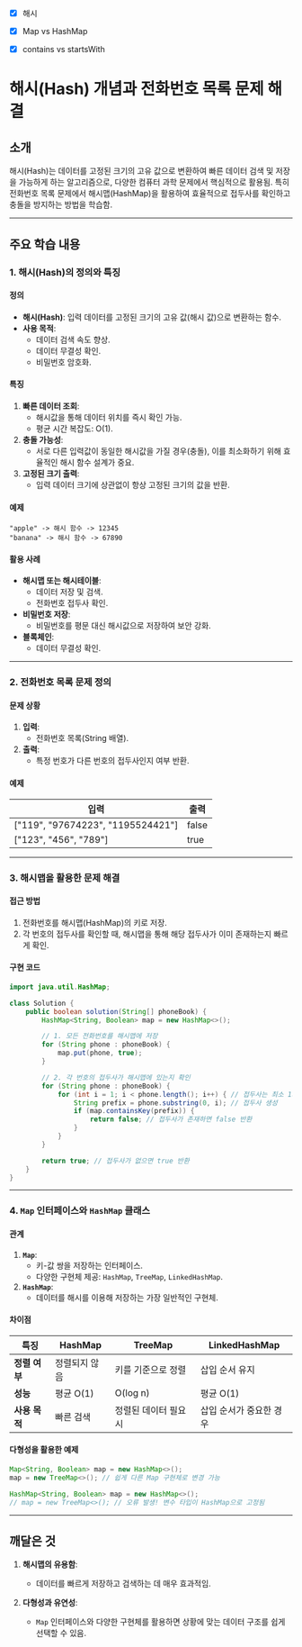 - [x] 해시
- [x] Map vs HashMap
- [x] contains vs startsWith


# 해시(Hash) 개념과 전화번호 목록 문제 해결

## 소개
해시(Hash)는 데이터를 고정된 크기의 고유 값으로 변환하여 빠른 데이터 검색 및 저장을 가능하게 하는 알고리즘으로, 다양한 컴퓨터 과학 문제에서 핵심적으로 활용됨. 특히 전화번호 목록 문제에서 해시맵(HashMap)을 활용하여 효율적으로 접두사를 확인하고 충돌을 방지하는 방법을 학습함.

---

## 주요 학습 내용

### 1. 해시(Hash)의 정의와 특징
#### 정의
- **해시(Hash)**: 입력 데이터를 고정된 크기의 고유 값(해시 값)으로 변환하는 함수.
- **사용 목적**:
  - 데이터 검색 속도 향상.
  - 데이터 무결성 확인.
  - 비밀번호 암호화.

#### 특징
1. **빠른 데이터 조회**:
   - 해시값을 통해 데이터 위치를 즉시 확인 가능.
   - 평균 시간 복잡도: O(1).
2. **충돌 가능성**:
   - 서로 다른 입력값이 동일한 해시값을 가질 경우(충돌), 이를 최소화하기 위해 효율적인 해시 함수 설계가 중요.
3. **고정된 크기 출력**:
   - 입력 데이터 크기에 상관없이 항상 고정된 크기의 값을 반환.

#### 예제
```
"apple" -> 해시 함수 -> 12345
"banana" -> 해시 함수 -> 67890
```

#### 활용 사례
- **해시맵 또는 해시테이블**:
  - 데이터 저장 및 검색.
  - 전화번호 접두사 확인.
- **비밀번호 저장**:
  - 비밀번호를 평문 대신 해시값으로 저장하여 보안 강화.
- **블록체인**:
  - 데이터 무결성 확인.

---

### 2. 전화번호 목록 문제 정의
#### 문제 상황
1. **입력**:
   - 전화번호 목록(String 배열).
2. **출력**:
   - 특정 번호가 다른 번호의 접두사인지 여부 반환.

#### 예제
| 입력                        | 출력   |
|---------------------------|------|
| ["119", "97674223", "1195524421"] | false |
| ["123", "456", "789"]           | true  |

---

### 3. 해시맵을 활용한 문제 해결
#### 접근 방법
1. 전화번호를 해시맵(HashMap)의 키로 저장.
2. 각 번호의 접두사를 확인할 때, 해시맵을 통해 해당 접두사가 이미 존재하는지 빠르게 확인.

#### 구현 코드
```java
import java.util.HashMap;

class Solution {
    public boolean solution(String[] phoneBook) {
        HashMap<String, Boolean> map = new HashMap<>();

        // 1. 모든 전화번호를 해시맵에 저장
        for (String phone : phoneBook) {
            map.put(phone, true);
        }

        // 2. 각 번호의 접두사가 해시맵에 있는지 확인
        for (String phone : phoneBook) {
            for (int i = 1; i < phone.length(); i++) { // 접두사는 최소 1자리 이상
                String prefix = phone.substring(0, i); // 접두사 생성
                if (map.containsKey(prefix)) {
                    return false; // 접두사가 존재하면 false 반환
                }
            }
        }

        return true; // 접두사가 없으면 true 반환
    }
}
```

---

### 4. `Map` 인터페이스와 `HashMap` 클래스
#### 관계
1. **`Map`**:
   - 키-값 쌍을 저장하는 인터페이스.
   - 다양한 구현체 제공: `HashMap`, `TreeMap`, `LinkedHashMap`.
2. **`HashMap`**:
   - 데이터를 해시를 이용해 저장하는 가장 일반적인 구현체.

#### 차이점
| 특징             | HashMap                 | TreeMap                 | LinkedHashMap          |
|------------------|-------------------------|-------------------------|------------------------|
| **정렬 여부**    | 정렬되지 않음            | 키를 기준으로 정렬        | 삽입 순서 유지           |
| **성능**         | 평균 O(1)               | O(log n)               | 평균 O(1)              |
| **사용 목적**    | 빠른 검색               | 정렬된 데이터 필요 시      | 삽입 순서가 중요한 경우   |

#### 다형성을 활용한 예제
```java
Map<String, Boolean> map = new HashMap<>();
map = new TreeMap<>(); // 쉽게 다른 Map 구현체로 변경 가능

HashMap<String, Boolean> map = new HashMap<>();
// map = new TreeMap<>(); // 오류 발생! 변수 타입이 HashMap으로 고정됨
```

---

## 깨달은 것
1. **해시맵의 유용함**:
   - 데이터를 빠르게 저장하고 검색하는 데 매우 효과적임.

2. **다형성과 유연성**:
   - `Map` 인터페이스와 다양한 구현체를 활용하면 상황에 맞는 데이터 구조를 쉽게 선택할 수 있음.


